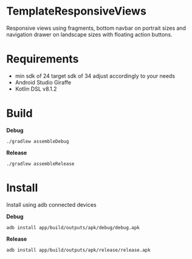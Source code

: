 # TemplateResponsiveViews

Responsive views using fragments, bottom navbar on portrait sizes and navigation drawer on landscape sizes with floating action buttons.

# Requirements
- min sdk of 24 target sdk of 34 adjust accordingly to your needs
- Android Studio Giraffe
- Kotlin DSL v8.1.2

# Build

**Debug**
```
./gradlew assembleDebug
```

**Release**
```
./gradlew assembleRelease
```

# Install
Install using adb connected devices

**Debug**
```
adb install app/build/outputs/apk/debug/debug.apk
```

**Release**
```
adb install app/build/outputs/apk/release/release.apk
```